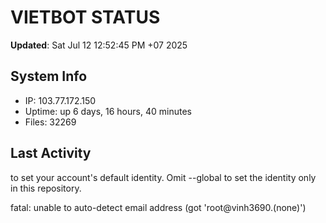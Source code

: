 # VIETBOT STATUS
**Updated**: Sat Jul 12 12:52:45 PM +07 2025

## System Info
- IP: 103.77.172.150
- Uptime: up 6 days, 16 hours, 40 minutes
- Files: 32269

## Last Activity

to set your account's default identity.
Omit --global to set the identity only in this repository.

fatal: unable to auto-detect email address (got 'root@vinh3690.(none)')
